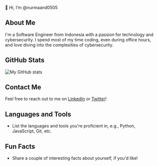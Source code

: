 👋 Hi, I’m @nurmaand0505

## About Me
I'm a Software Engineer from Indonesia with a passion for technology and cybersecurity. I spend most of my time coding, even during office hours, and love diving into the complexities of cybersecurity.

## GitHub Stats
![My GitHub stats](https://github-readme-stats.vercel.app/api?username=nurmaand0505&show_icons=true&theme=radical)

## Contact Me
Feel free to reach out to me on [LinkedIn](https://www.linkedin.com/in/nurmaand0505/) or [Twitter](https://twitter.com/nurmaand0505/)!

## Languages and Tools
- List the languages and tools you're proficient in, e.g., Python, JavaScript, Git, etc.

## Fun Facts
- Share a couple of interesting facts about yourself, if you'd like!
